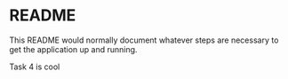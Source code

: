# README

This README would normally document whatever steps are necessary to get the
application up and running.

Task 4 is cool
